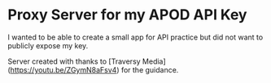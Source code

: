 # Proxy Server for my APOD API Key

I wanted to be able to create a small app for API practice but did not want to publicly expose my key. 

Server created with thanks to [Traversy Media] (https://youtu.be/ZGymN8aFsv4) for the guidance. 
